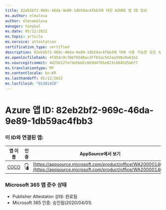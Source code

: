 ```yaml
---
title: 82eb2bf2-969c-46da-9e89-1db59ac4fbb3에 대한 AZURE 앱 ID 정보
ms.author: elmalova
author: elenamalova
manager: tonybal
ms.date: 05/12/2022
ms.topic: article
ms.service: attestation
certification_type: certified
description: 82eb2bf2-969c-46da-9e89-1db59ac4fbb3에 대해 사용 가능한 모든 보안 및 규정 준수 정보입니다.
ms.openlocfilehash: 4fd5dc9c76bf65d8acdff61ac542aa398c0a61b1
ms.sourcegitcommit: 4d256127e7de5b02c6b9d4f05e823c6845d5bbf7
ms.translationtype: MT
ms.contentlocale: ko-KR
ms.lasthandoff: 05/12/2022
ms.locfileid: "65381428"
---
```

# <a name="azure-app-id-82eb2bf2-969c-46da-9e89-1db59ac4fbb3"></a>Azure 앱 ID: 82eb2bf2-969c-46da-9e89-1db59ac4fbb3


### <a name="apps-associated-with-this-id"></a>이 ID와 연결된 앱:
| **앱 이름** | **인증** | **AppSource에서 보기** |
|--------------|---------------|-----------------------|
| [COCO](../forward/WA200001468.md) | <img alt="Certified application badge" src="../media/certified-badge.png" height="25" width="25" /> | [https://appsource.microsoft.com/product/office/WA200001468](https://appsource.microsoft.com/product/office/WA200001468) |

### <a name="microsoft-365-app-compliance-status"></a>Microsoft 365 앱 준수 상태
- Publisher Attestaton 상태: 완료됨
- Microsoft 365 인증: 승인됨(2020/04/01)
